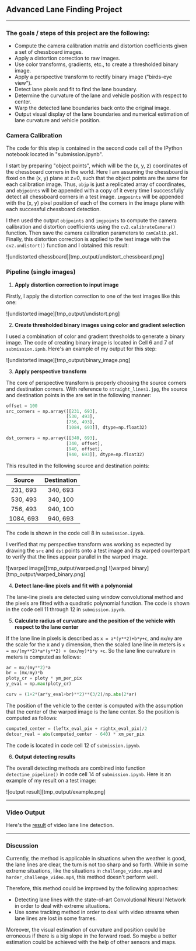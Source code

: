 ## Advanced Lane Finding Project
---

### The goals / steps of this project are the following:

* Compute the camera calibration matrix and distortion coefficients given a set of chessboard images.
* Apply a distortion correction to raw images.
* Use color transforms, gradients, etc., to create a thresholded binary image.
* Apply a perspective transform to rectify binary image ("birds-eye view").
* Detect lane pixels and fit to find the lane boundary.
* Determine the curvature of the lane and vehicle position with respect to center.
* Warp the detected lane boundaries back onto the original image.
* Output visual display of the lane boundaries and numerical estimation of lane curvature and vehicle position.

### **Camera Calibration**

The code for this step is contained in the second code cell of the IPython notebook located in "submission.ipynb".  

I start by preparing "object points", which will be the (x, y, z) coordinates of the chessboard corners in the world. Here I am assuming the chessboard is fixed on the (x, y) plane at z=0, such that the object points are the same for each calibration image.  Thus, `objp` is just a replicated array of coordinates, and `objpoints` will be appended with a copy of it every time I successfully detect all chessboard corners in a test image.  `imgpoints` will be appended with the (x, y) pixel position of each of the corners in the image plane with each successful chessboard detection. 

I then used the output `objpoints` and `imgpoints` to compute the camera calibration and distortion coefficients using the `cv2.calibrateCamera()` function.  Then save the camera calibration parameters to `camCalib.pkl`. Finally, this distortion correction is applied to the test image with the `cv2.undistort()` function and I obtained this result: 

![undistorted chessboard][tmp_output/undistort_chessboard.png]

### Pipeline (single images)

1. **Apply distortion correction to input image**

Firstly, I apply the distortion correction to one of the test images like this one:

![undistorted image][tmp_output/undistort.png]

2. **Create thresholded binary images using color and gradient selection**

I used a combination of color and gradient thresholds to generate a binary image. The code of creating binary image is located in Cell 6 and 7 of `submission.ipnb`. Here's an example of my output for this step:

![undistorted image][tmp_output/binary_image.png]

3. **Apply perspective transform**

The core of perspective transform is properly choosing the source corners and destination corners. With reference to `straight_lines1.jpg`, the source and destination points in the are set in the following manner:

```python
offset = 100
src_corners = np.array([[231, 693],
                       [530, 493],
                       [756, 493],
                       [1084, 693]], dtype=np.float32)

dst_corners = np.array([[340, 693],
                       [340, offset],
                       [940, offset],
                       [940, 693]], dtype=np.float32)
```

This resulted in the following source and destination points:

| Source        | Destination   | 
|:-------------:|:-------------:| 
| 231, 693      | 340, 693      | 
| 530, 493      | 340, 100      |
| 756, 493      | 940, 100      |
| 1084, 693     | 940, 693      |

The code is shown in the code cell 8 in `submission.ipynb`.

I verified that my perspective transform was working as expected by drawing the `src` and `dst` points onto a test image and its warped counterpart to verify that the lines appear parallel in the warped image.

![warped image][tmp_output/warped.png]
![warped binary][tmp_output/warped_binary.png]

4. **Detect lane-line pixels and fit with a polynomial**

The lane-line pixels are detected using window convolutional method and the pixels are fitted with a quadratic polynomial function. The code is shown in the code cell 11 through 12 in `submission.ipynb`.

5. **Calculate radius of curvature and the position of the vehicle with respect to the lane center**

If the lane line in pixels is described as ```x = a*(y**2)+b*y+c```, and `mx`/`my` are the scale for the x and y dimension, then the scaled lane line in meters is ```x = mx/(my**2)*a*(y**2) + (mx/my)*b*y +c```. So the lane line curvature in meters is computed as follows:

```python
ar = mx/(my**2)*a
br = (mx/my)*b
ploty_cr = ploty * ym_per_pix
y_eval = np.max(ploty_cr)

curv = (1+2*(ar*y_eval+br)**2)**(3/2)/np.abs(2*ar)
```

The position of the vehicle to the center is computed with the assumption that the center of the warped image is the lane center. So the position is computed as follows:

```python
computed_center = (leftx_eval_pix + rightx_eval_pix)/2
detour_real = abs(computed_center - 640) * xm_per_pix

```

The code is located in code cell 12 of `submission.ipynb`.

6. **Output detecting results**

The overall detecting methods are combined into function `detectine_pipeline()` in code cell 14 of `submission.ipynb`. Here is an example of my result on a test image:

![output result][tmp_output/example.png]

---

### Video Output

Here's the [result](tmp_output/project_res.mp4) of video lane line detection.

---

### Discussion

Currently, the method is applicable in situations when the weather is good, the lane lines are clear, the turn is not too sharp and so forth. While in some extreme situations, like the situations in  `challenge_video.mp4` and `harder_challenge_video.mp4`, this method doesn't perform well.

Therefore, this method could be improved by the following approaches:
* Detecting lane lines with the state-of-art Convolutional Neural Network in order to deal with extreme situations.
* Use some tracking method in order to deal with video streams when lane lines are lost in some frames.

Moreover, the visual estimation of curvature and position could be erroneous if there is a big slope in the forward road. So maybe a better estimation could be achieved with the help of other sensors and maps.